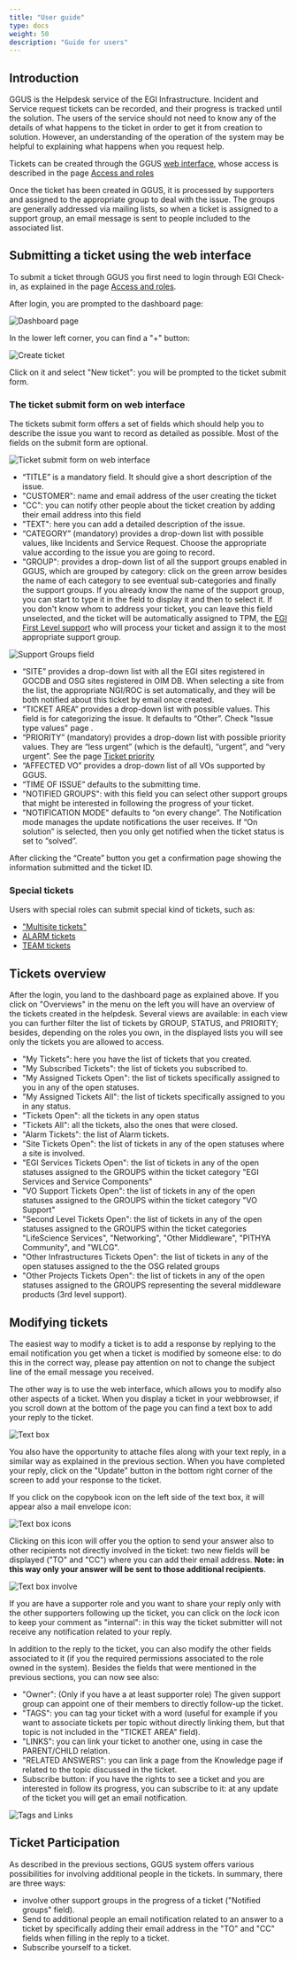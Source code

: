 ```yaml
---
title: "User guide"
type: docs
weight: 50
description: "Guide for users"
---
```


## Introduction

GGUS is the Helpdesk service of the EGI Infrastructure. Incident and Service
request tickets can be recorded, and their progress is tracked until the
solution. The users of the service should not need to know any of the details of
what happens to the ticket in order to get it from creation to solution.
However, an understanding of the operation of the system may be helpful to
explaining what happens when you request help.

Tickets can be created through the GGUS
[web interface](https://helpdesk.ggus.eu/), whose access is described in the
page [Access and roles](../access-and-roles)

Once the ticket has been created in GGUS, it is processed by supporters and
assigned to the appropriate group to deal with the issue. The groups are
generally addressed via mailing lists, so when a ticket is assigned to a support
group, an email message is sent to people included to the associated list.

## Submitting a ticket using the web interface

To submit a ticket through GGUS you first need to login through EGI Check-in, as
explained in the page [Access and roles](../access-and-roles).

After login, you are prompted to the dashboard page:

![Dashboard page](dashboard-page.png)

In the lower left corner, you can find a "+" button:

![Create ticket](create-ticket.png)

Click on it and select "New ticket": you will be prompted to the ticket submit
form.

### The ticket submit form on web interface

The tickets submit form offers a set of fields which should help you to
describe the issue you want to record as detailed as possible. Most of the
fields on the submit form are optional. 

![Ticket submit form on web interface](new-ticket-form.png)

- “TITLE” is a mandatory field. It should give a short description of the
  issue.
- "CUSTOMER": name and email address of the user creating the ticket
- "CC": you can notify other people about the ticket creation by adding their
  email address into this field
- "TEXT": here you can add a detailed description of the issue.
- “CATEGORY” (mandatory) provides a drop-down list with possible values, like
  Incidents and Service Request. Choose the appropriate value according to the
  issue you are going to record.
- "GROUP": provides a drop-down list of all the support groups enabled in GGUS,
  which are grouped by category: click on the green arrow besides the name
  of each category to see eventual sub-categories and finally the support
  groups. If you already know the name of the support group, you can start to
  type it in the field to display it and then to select it. If you don't know
  whom to address your ticket, you can leave this field unselected, and the
  ticket will be automatically assigned to TPM, the
  [EGI First Level support](https://confluence.egi.eu/display/EGIPP/TPM+-+Ticket+Processing+Manager)
  who will process your ticket and assign it to the most appropriate support
  group.

![Support Groups field](support-groups-field.png)

- “SITE” provides a drop-down list with all the EGI sites registered in GOCDB
  and OSG sites registered in OIM DB. When selecting a site from the list, the
  appropriate NGI/ROC is set automatically, and they will be both notified about
  this ticket by email once created.
- “TICKET AREA” provides a drop-down list with possible values. This field is
  for categorizing the issue. It defaults to “Other”.
  Check "Issue type values" page .
- “PRIORITY” (mandatory) provides a drop-down list with possible priority
  values. They are “less urgent” (which is the default), “urgent”, and “very
  urgent”. See the page
  [Ticket priority](https://docs.egi.eu/internal/helpdesk/features/ticket-priority/)
- “AFFECTED VO” provides a drop-down list of all VOs supported by GGUS.
- “TIME OF ISSUE” defaults to the submitting time.
- "NOTIFIED GROUPS": with this field you can select other support groups that
  might be interested in following the progress of your ticket.
- "NOTIFICATION MODE" defaults to “on every change”. The Notification mode
  manages the update notifications the user receives. If “On solution” is
  selected, then you only get notified when the ticket status is set to
  “solved”.

After clicking the “Create” button you get a confirmation page showing the
information submitted and the ticket ID.

### Special tickets

Users with special roles can submit special kind of tickets, such as:
- ["Multisite tickets"](../features/tickets-to-multiple-sites)
- [ALARM tickets](../features/alarm-tickets)
- [TEAM tickets](../features/team-tickets)

## Tickets overview

After the login, you land to the dashboard page as explained above. If you click
on "Overviews" in the menu on the left you will have an overview of the tickets
created in the helpdesk. Several views are available: in each view you can
further filter the list of tickets by GROUP, STATUS, and PRIORITY; besides,
depending on the roles you own, in the displayed lists you will see only the
tickets you are allowed to access.

- "My Tickets": here you have the list of tickets that you created.
- "My Subscribed Tickets": the list of tickets you subscribed to.
- "My Assigned Tickets Open": the list of tickets specifically assigned to you
  in any of the open statuses.
- "My Assigned Tickets All": the list of tickets specifically assigned to you
  in any status.
- "Tickets Open": all the tickets in any open status
- "Tickets All": all the tickets, also the ones that were closed.
- "Alarm Tickets": the list of Alarm tickets.
- "Site Tickets Open": the list of tickets in any of the open statuses where a
  site is involved.
- "EGI Services Tickets Open": the list of tickets in any of the open statuses
  assigned to the GROUPS within the ticket category "EGI Services and Service
  Components"
- "VO Support Tickets Open": the list of tickets in any of the open statuses
  assigned to the GROUPS within the ticket category "VO Support"
- "Second Level Tickets Open": the list of tickets in any of the open statuses
  assigned to the GROUPS within the ticket categories "LifeScience Services",
  "Networking", "Other Middleware", "PITHYA Community", and "WLCG".
- "Other Infrastructures Tickets Open": the list of tickets in any of the open
  statuses assigned to the the OSG related groups
- "Other Projects Tickets Open": the list of tickets in any of the open statuses
  assigned to the GROUPS representing the several middleware products (3rd
  level support).

## Modifying tickets

The easiest way to modify a ticket is to add a response by replying to the email
notification you get when a ticket is modified by someone else: to do this in
the correct way, please pay attention on not to change the subject line of the
email message you received.

The other way is to use the web interface, which allows you to modify also other
aspects of a ticket. When you display a ticket in your webbrowser, if you scroll
down at the bottom of the page you can find a text box to add your reply to the
ticket.

![Text box](text-box.png)

You also have the opportunity to attache files along with your text reply, in a
similar way as explained in the previous section. When you have completed your
reply, click on the "Update" button in the bottom right corner of the screen to
add your response to the ticket.

If you click on the copybook icon on the left side of the text box, it will
appear also a mail envelope icon:

![Text box icons](text-box-icons1.png)

Clicking on this icon will offer you the option to send your answer also to
other recipients not directly involved in the ticket: two new fields will be
displayed ("TO" and "CC") where you can add their email address. **Note: in this
way only your answer will be sent to those additional recipients**.

![Text box involve](text-box-involve.png)

If you are have a supporter role and you want to share your reply only with the
other supporters following up the ticket, you can click on the *lock* icon to
keep your comment as "internal": in this way the ticket submitter will not
receive any notification related to your reply.

In addition to the reply to the ticket, you can also modify the other fields
associated to it (if you the required permissions associated to the role owned
in the system). Besides the fields that were mentioned in the previous sections,
you can now see also:

- "Owner": (Only if you have a at least supporter role) The given support group
  can appoint one of their members to directly follow-up the ticket.
- "TAGS": you can tag your ticket with a word (useful for example if you want to
  associate tickets per topic without directly linking them, but that topic is
  not included in the "TICKET AREA" field).
- "LINKS": you can link your ticket to another one, using in case the
  PARENT/CHILD relation.
- "RELATED ANSWERS": you can link a page from the Knowledge page if related to
  the topic discussed in the ticket.
- Subscribe button: if you have the rights to see a ticket and you are
  interested in follow its progress, you can subscribe to it: at any update of
  the ticket you will get an email notification.

![Tags and Links](tags-links.png)

## Ticket Participation

As described in the previous sections, GGUS system offers various possibilities
for involving additional people in the tickets. In summary, there are three
ways:

- involve other support groups in the progress of a ticket ("Notified groups"
  field).
- Send to additional people an email notification related to an answer to a
  ticket by specifically adding their email address in the "TO" and "CC" fields
  when filling in the reply to a ticket.
- Subscribe yourself to a ticket.
